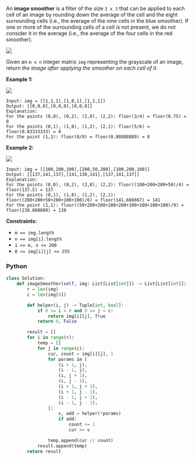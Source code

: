 An  **image smoother**  is a filter of the size  `3 x 3`  that can be applied to each cell of an image by rounding down
the average of the cell and the eight surrounding cells (i.e., the average of the nine cells in the blue smoother). If
one or more of the surrounding cells of a cell is not present, we do not consider it in the average (i.e., the average
of the four cells in the red smoother).

![](https://assets.leetcode.com/uploads/2021/05/03/smoother-grid.jpg)

Given an  `m x n`  integer matrix  `img`  representing the grayscale of an image, return  _the image after applying the
smoother on each cell of it_.

**Example 1:**

![](https://assets.leetcode.com/uploads/2021/05/03/smooth-grid.jpg)

```
Input: img = [[1,1,1],[1,0,1],[1,1,1]]
Output: [[0,0,0],[0,0,0],[0,0,0]]
Explanation:
For the points (0,0), (0,2), (2,0), (2,2): floor(3/4) = floor(0.75) = 0
For the points (0,1), (1,0), (1,2), (2,1): floor(5/6) = floor(0.83333333) = 0
For the point (1,1): floor(8/9) = floor(0.88888889) = 0
```

**Example 2:**

![](https://assets.leetcode.com/uploads/2021/05/03/smooth2-grid.jpg)

```
Input: img = [[100,200,100],[200,50,200],[100,200,100]]
Output: [[137,141,137],[141,138,141],[137,141,137]]
Explanation:
For the points (0,0), (0,2), (2,0), (2,2): floor((100+200+200+50)/4) = floor(137.5) = 137
For the points (0,1), (1,0), (1,2), (2,1): floor((200+200+50+200+100+100)/6) = floor(141.666667) = 141
For the point (1,1): floor((50+200+200+200+200+100+100+100+100)/9) = floor(138.888889) = 138
```

**Constraints:**

- `m == img.length`
- `n == img[i].length`
- `1 <= m, n <= 200`
- `0 <= img[i][j] <= 255`

### Python

```python
class Solution:
    def imageSmoother(self, img: List[List[int]]) -> List[List[int]]:
        r = len(img)
        c = len(img[0])

        def helper(i, j) -> Tuple[int, bool]:
            if 0 <= i < r and 0 <= j < c:
                return img[i][j], True
            return 0, False

        result = []
        for i in range(r):
            temp = []
            for j in range(c):
                cur, count = img[i][j], 1
                for params in [
                    (i + 1, j),
                    (i - 1, j),
                    (i, j + 1),
                    (i, j - 1),
                    (i + 1, j + 1),
                    (i + 1, j - 1),
                    (i - 1, j + 1),
                    (i - 1, j - 1),
                ]:
                    v, add = helper(*params)
                    if add:
                        count += 1
                        cur += v

                temp.append(cur // count)
            result.append(temp)
        return result
```